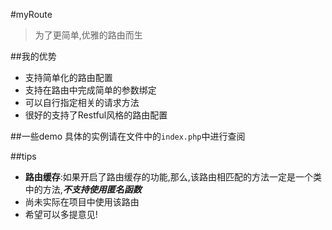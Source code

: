 #myRoute
> 为了更简单,优雅的路由而生

##我的优势
- 支持简单化的路由配置
- 支持在路由中完成简单的参数绑定
- 可以自行指定相关的请求方法
- 很好的支持了Restful风格的路由配置

##一些demo
具体的实例请在文件中的`index.php`中进行查阅

##tips
- **路由缓存**:如果开启了路由缓存的功能,那么,该路由相匹配的方法一定是一个类中的方法,***不支持使用匿名函数***
- 尚未实际在项目中使用该路由
- 希望可以多提意见!